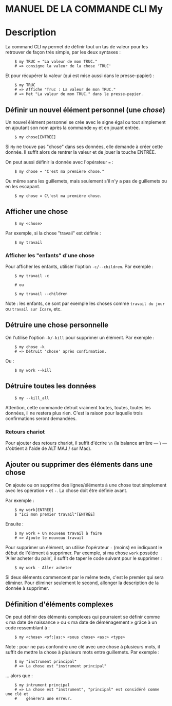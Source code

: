 # MANUEL DE LA COMMANDE CLI My

# Description

La command CLI `my` permet de définir tout un tas de valeur pour les retrouver de façon très simple, par les deux syntaxes :

        $ my TRUC = "La valeur de mon TRUC."
        # => consigne la valeur de la chose 'TRUC'

Et pour récupérer la valeur (qui est mise aussi dans le presse-papier) :

        $ my TRUC
        # => Affiche "Truc : La valeur de mon TRUC."
        # => Met "La valeur de mon TRUC." dans le presse-papier.


## Définir un nouvel élément personnel (une *chose*)

Un nouvel élément personnel se crée avec le signe égal ou tout simplement en ajoutant son nom après la commande `my` et en jouant entrée.

        $ my chose[ENTRÉE]


Si `My` ne trouve pas "chose" dans ses données, elle demande à créer cette donnée. Il suffit alors de rentrer la valeur et de jouer la touche ENTRÉE.

On peut aussi définir la donnée avec l'opérateur `=` :


        $ my chose = "C'est ma première chose."


Ou même sans les guillemets, mais seulement s'il n'y a pas de guillemets ou en les escapant.


        $ my chose = C\'est ma première chose.


## Afficher une chose


        $ my <chose>


Par exemple, si la chose "travail" est définie :

        $ my travail


### Afficher les "enfants" d'une chose

Pour afficher les enfants, utiliser l'option `-c/--children`. Par exemple :

        $ my travail -c

        # ou

        $ my travail --children


Note : les enfants, ce sont par exemple les choses comme `travail du jour` ou `travail sur Icare`, etc.

## Détruire une chose personnelle

On l'utilise l'option `-k/-kill` pour supprimer un élément. Par exemple :

        $ my chose -k
        # => Détruit 'chose' après confirmation.

Ou :

        $ my work --kill

## Détruire toutes les données


        $ my --kill_all

Attention, cette commande détruit vraiment toutes, toutes, toutes les données, il ne restera plus rien. C'est la raison pour laquelle trois confirmations seront demandées.

### Retours chariot

Pour ajouter des retours chariot, il suffit d'écrire `\n` (la balance arrière — \\ — s'obtient à l'aide de ALT MAJ / sur Mac).


## Ajouter ou supprimer des éléments dans une chose

On ajoute ou on supprime des lignes/éléments à une chose tout simplement avec les opération `+` et `-`. La chose doit être définie avant.

Par exemple :

        $ my work[ENTRÉE]
        $ "Ici mon premier travail"[ENTRÉE]

Ensuite :

        $ my work + Un nouveau travail à faire
        # => Ajoute le nouveau travail

Pour supprimer un élément, on utilise l'opérateur `-` (moins) en indiquant le début de l'élément à supprimer. Par exemple, si ma chose `work` possède 'Aller acheter du pain', il suffit de taper le code suivant pour le supprimer :

        $ my work - Aller acheter


Si deux éléments commencent par le même texte, c'est le premier qui sera éliminer. Pour éliminer seulement le second, allonger la description de la donnée à supprimer.


## Définition d'éléments complexes

On peut définir des éléments complexes qui pourraient se définir comme « ma date de naissance » ou « ma date de déménagement » grâce à un code ressemblant à :

        $ my <chose> <of:|as:> <sous chose> <as:> <type>

Note : pour ne pas confondre une clé avec une chose à plusieurs mots, il suffit de mettre la chose à plusieurs mots entre guillemets. Par exemple :


        $ my "instrument principal"
        # => La chose est "instrument principal"

… alors que :

        $ my intrument principal
        # => La chose est "instrument", "principal" est considéré comme une clé et
        #    génèrera une erreur.
